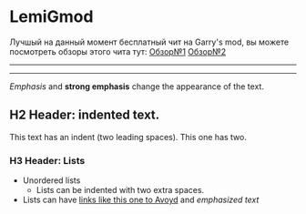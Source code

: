 # LemiGmod
Лучшый на данный момент бесплатный чит на Garry's mod, вы можете посмотреть обзоры этого чита тут:
[Обзор№1](https://www.youtube.com/watch?v=kyG3RqAVfUE&t=57s)
[Обзор№2](https://www.youtube.com/watch?v=TAowOeLqmqU)

***
___
*Emphasis* and **strong emphasis** change the appearance of the text.
## H2 Header: indented text.
  This text has an indent (two leading spaces).
    This one has two.
### H3 Header: Lists
  * Unordered lists
    * Lists can be indented with two extra spaces.
  * Lists can have [links like this one to Avoyd](https://www.avoyd.com/) and *emphasized text*
